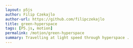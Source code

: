 ```yaml
---  
layout: p5js
author: Filip Czekajlo
author-url: https://github.com/filipczekajlo
title: green-hyperspace
tags: [P5.js, motion]
permalink: /motion/green-hyperspace
summary: Travelling at light speed through hyperspace .
---  
```

